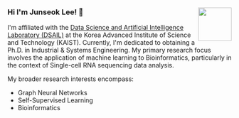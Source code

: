 ### Hi I'm Junseok Lee! 👋 <img src="https://user-images.githubusercontent.com/40286691/153981981-f6ca954f-39ad-4746-8a6e-8e84266e2fb2.png" width=75 height=75 align="right">

I'm affiliated with the [Data Science and Artificial Intelligence Laboratory (DSAIL)](https://dsail.kaist.ac.kr/) at the Korea Advanced Institute of Science and Technology (KAIST). Currently, I'm dedicated to obtaining a Ph.D. in Industrial & Systems Engineering. My primary research focus involves the application of machine learning to Bioinformatics, particularly in the context of Single-cell RNA sequencing data analysis.

My broader research interests encompass:

- Graph Neural Networks
- Self-Supervised Learning
- Bioinformatics
